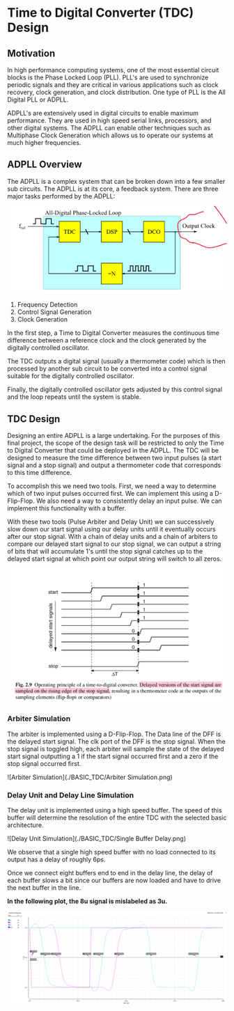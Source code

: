 # Time to Digital Converter (TDC) Design

## Motivation

In high performance computing systems, one of the most essential circuit blocks is the Phase Locked Loop (PLL). PLL's are used to synchronize periodic signals and they are critical in various applications such as clock recovery, clock generation, and clock distribution. One type of PLL is the All Digital PLL or ADPLL.

ADPLL's are extensively used in digital circuits to enable maximum performance. They are used in high speed serial links, processors, and other digital systems. The ADPLL can enable other techniques such as Multiphase Clock Generation which allows us to operate our systems at much higher frequencies. 

## ADPLL Overview

The ADPLL is a complex system that can be broken down into a few smaller sub circuits. The ADPLL is at its core, a feedback system. There are three major tasks performed by the ADPLL:

![ADPLL Block Diagram](./imgs/ADPLL_diagram.png)

1. Frequency Detection
2. Control Signal Generation
3. Clock Generation

In the first step, a Time to Digital Converter measures the continuous time difference between a reference clock and the clock generated by the digitally controlled oscillator.

The TDC outputs a digital signal (usually a thermometer code) which is then processed by another sub circuit to be converted into a control signal suitable for the digitally controlled oscillator.

Finally, the digitally controlled oscillator gets adjusted by this control signal and the loop repeats until the system is stable.


## TDC Design

Designing an entire ADPLL is a large undertaking. For the purposes of this final project, the scope of the design task will be restricted to only the Time to Digital Converter that could be deployed in the ADPLL. The TDC will be designed to measure the time difference between two input pulses (a start signal and a stop signal) and output a thermometer code that corresponds to this time difference.

To accomplish this we need two tools. First, we need a way to determine which of two input pulses occurred first. We can implement this using a D-Flip-Flop. We also need a way to consistently delay an input pulse. We can implement this functionality with a buffer.

With these two tools (Pulse Arbiter and Delay Unit) we can successively slow down our start signal using our delay units until it eventually occurs after our stop signal. With a chain of delay units and a chain of arbiters to compare our delayed start signal to our stop signal, we can output a string of bits that will accumulate 1's until the stop signal catches up to the delayed start signal at which point our output string will switch to all zeros.

![Thermometer Code Visual](./imgs/thermometer_code_visual.png)

### Arbiter Simulation

The arbiter is implemented using a D-Flip-Flop. The Data line of the DFF is the delayed start signal. The clk port of the DFF is the stop signal. When the stop signal is toggled high, each arbiter will sample the state of the delayed start signal outputting a 1 if the start signal occurred first and a zero if the stop signal occurred first.

![Arbiter Simulation](./BASIC_TDC/Arbiter Simulation.png)

### Delay Unit and Delay Line Simulation

The delay unit is implemented using a high speed buffer. The speed of this buffer will determine the resolution of the entire TDC with the selected basic architecture.

![Delay Unit Simulation](./BASIC_TDC/Single Buffer Delay.png)

We observe that a single high speed buffer with no load connected to its output has a delay of roughly 6ps.

Once we connect eight buffers end to end in the delay line, the delay of each buffer slows a bit since our buffers are now loaded and have to drive the next buffer in the line.

**In the following plot, the 8u signal is mislabeled as 3u.**

![Delay Line Simulation](./BASIC_TDC/DelayLine.png)

